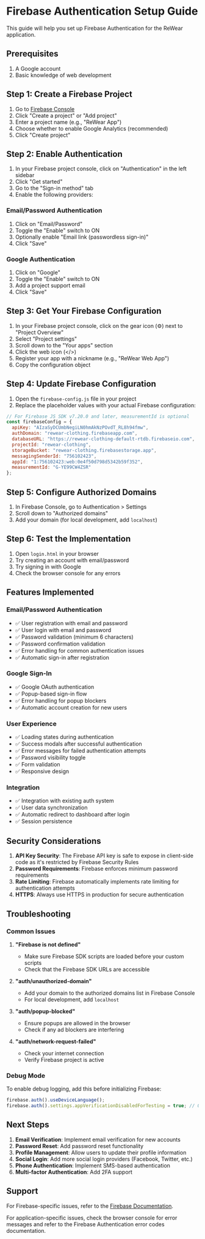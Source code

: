 # Firebase Authentication Setup Guide

This guide will help you set up Firebase Authentication for the ReWear application.

## Prerequisites

1. A Google account
2. Basic knowledge of web development

## Step 1: Create a Firebase Project

1. Go to [Firebase Console](https://console.firebase.google.com/)
2. Click "Create a project" or "Add project"
3. Enter a project name (e.g., "ReWear App")
4. Choose whether to enable Google Analytics (recommended)
5. Click "Create project"

## Step 2: Enable Authentication

1. In your Firebase project console, click on "Authentication" in the left sidebar
2. Click "Get started"
3. Go to the "Sign-in method" tab
4. Enable the following providers:

### Email/Password Authentication
1. Click on "Email/Password"
2. Toggle the "Enable" switch to ON
3. Optionally enable "Email link (passwordless sign-in)"
4. Click "Save"

### Google Authentication
1. Click on "Google"
2. Toggle the "Enable" switch to ON
3. Add a project support email
4. Click "Save"

## Step 3: Get Your Firebase Configuration

1. In your Firebase project console, click on the gear icon (⚙️) next to "Project Overview"
2. Select "Project settings"
3. Scroll down to the "Your apps" section
4. Click the web icon (</>)
5. Register your app with a nickname (e.g., "ReWear Web App")
6. Copy the configuration object

## Step 4: Update Firebase Configuration

1. Open the `firebase-config.js` file in your project
2. Replace the placeholder values with your actual Firebase configuration:

```javascript
// For Firebase JS SDK v7.20.0 and later, measurementId is optional
const firebaseConfig = {
  apiKey: "AIzaSyDCUmbNegiLN0hmAkNzPOvdT_RL8h94fmw",
  authDomain: "rewear-clothing.firebaseapp.com",
  databaseURL: "https://rewear-clothing-default-rtdb.firebaseio.com",
  projectId: "rewear-clothing",
  storageBucket: "rewear-clothing.firebasestorage.app",
  messagingSenderId: "756102423",
  appId: "1:756102423:web:0e4f50d798d5342b59f352",
  measurementId: "G-YE99CW4ZSR"
};
```

## Step 5: Configure Authorized Domains

1. In Firebase Console, go to Authentication > Settings
2. Scroll down to "Authorized domains"
3. Add your domain (for local development, add `localhost`)

## Step 6: Test the Implementation

1. Open `login.html` in your browser
2. Try creating an account with email/password
3. Try signing in with Google
4. Check the browser console for any errors

## Features Implemented

### Email/Password Authentication
- ✅ User registration with email and password
- ✅ User login with email and password
- ✅ Password validation (minimum 6 characters)
- ✅ Password confirmation validation
- ✅ Error handling for common authentication issues
- ✅ Automatic sign-in after registration

### Google Sign-In
- ✅ Google OAuth authentication
- ✅ Popup-based sign-in flow
- ✅ Error handling for popup blockers
- ✅ Automatic account creation for new users

### User Experience
- ✅ Loading states during authentication
- ✅ Success modals after successful authentication
- ✅ Error messages for failed authentication attempts
- ✅ Password visibility toggle
- ✅ Form validation
- ✅ Responsive design

### Integration
- ✅ Integration with existing auth system
- ✅ User data synchronization
- ✅ Automatic redirect to dashboard after login
- ✅ Session persistence

## Security Considerations

1. **API Key Security**: The Firebase API key is safe to expose in client-side code as it's restricted by Firebase Security Rules
2. **Password Requirements**: Firebase enforces minimum password requirements
3. **Rate Limiting**: Firebase automatically implements rate limiting for authentication attempts
4. **HTTPS**: Always use HTTPS in production for secure authentication

## Troubleshooting

### Common Issues

1. **"Firebase is not defined"**
   - Make sure Firebase SDK scripts are loaded before your custom scripts
   - Check that the Firebase SDK URLs are accessible

2. **"auth/unauthorized-domain"**
   - Add your domain to the authorized domains list in Firebase Console
   - For local development, add `localhost`

3. **"auth/popup-blocked"**
   - Ensure popups are allowed in the browser
   - Check if any ad blockers are interfering

4. **"auth/network-request-failed"**
   - Check your internet connection
   - Verify Firebase project is active

### Debug Mode

To enable debug logging, add this before initializing Firebase:

```javascript
firebase.auth().useDeviceLanguage();
firebase.auth().settings.appVerificationDisabledForTesting = true; // Only for testing
```

## Next Steps

1. **Email Verification**: Implement email verification for new accounts
2. **Password Reset**: Add password reset functionality
3. **Profile Management**: Allow users to update their profile information
4. **Social Login**: Add more social login providers (Facebook, Twitter, etc.)
5. **Phone Authentication**: Implement SMS-based authentication
6. **Multi-factor Authentication**: Add 2FA support

## Support

For Firebase-specific issues, refer to the [Firebase Documentation](https://firebase.google.com/docs/auth).

For application-specific issues, check the browser console for error messages and refer to the Firebase Authentication error codes documentation. 